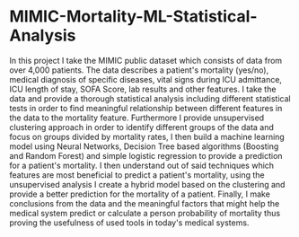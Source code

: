# MIMIC-Mortality-ML-Statistical-Analysis
In this project I take the MIMIC public dataset which consists of data from over 4,000 patients. The data describes a patient's mortality (yes/no), medical diagnosis of specific diseases, vital signs during ICU admittance, ICU length of stay, SOFA Score, lab results and other features.
I take the data and provide a thorough statistical analysis including different statistical tests in order to find meaningful relationship between different features in the data to the mortality feature.
Furthermore I provide unsupervised clustering approach in order to identify different groups of the data and focus on groups divided by mortality rates, I then build a machine learning model using Neural Networks, Decision Tree based algorithms (Boosting and Random Forest) and simple logistic regression to provide a prediction for a patient's mortality.
I then understand out of said techniques which features are most beneficial to predict a patient's mortality, using the unsupervised analysis I create a hybrid model based on the clustering and provide a better prediction for the mortality of a patient.
Finally, I make conclusions from the data and the meaningful factors that might help the medical system predict or calculate a person probability of mortality thus proving the usefulness of used tools in today's medical systems.
